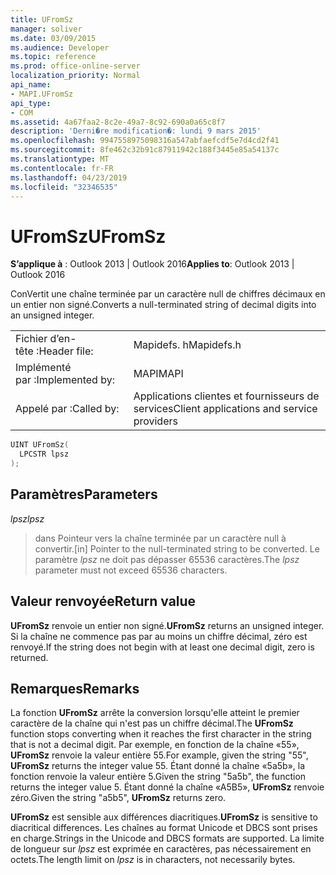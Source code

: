 ```yaml
---
title: UFromSz
manager: soliver
ms.date: 03/09/2015
ms.audience: Developer
ms.topic: reference
ms.prod: office-online-server
localization_priority: Normal
api_name:
- MAPI.UFromSz
api_type:
- COM
ms.assetid: 4a67faa2-8c2e-49a7-8c92-690a0a65c8f7
description: 'Derni�re modification�: lundi 9 mars 2015'
ms.openlocfilehash: 9947558975098316a547abfaefcdf5e7d4cd2f41
ms.sourcegitcommit: 8fe462c32b91c87911942c188f3445e85a54137c
ms.translationtype: MT
ms.contentlocale: fr-FR
ms.lasthandoff: 04/23/2019
ms.locfileid: "32346535"
---
```

# <a name="ufromsz"></a><span data-ttu-id="2ec36-103">UFromSz</span><span class="sxs-lookup"><span data-stu-id="2ec36-103">UFromSz</span></span>

  
  
<span data-ttu-id="2ec36-104">**S’applique à** : Outlook 2013 | Outlook 2016</span><span class="sxs-lookup"><span data-stu-id="2ec36-104">**Applies to**: Outlook 2013 | Outlook 2016</span></span> 
  
<span data-ttu-id="2ec36-105">ConVertit une chaîne terminée par un caractère null de chiffres décimaux en un entier non signé.</span><span class="sxs-lookup"><span data-stu-id="2ec36-105">Converts a null-terminated string of decimal digits into an unsigned integer.</span></span> 
  
|||
|:-----|:-----|
|<span data-ttu-id="2ec36-106">Fichier d’en-tête :</span><span class="sxs-lookup"><span data-stu-id="2ec36-106">Header file:</span></span>  <br/> |<span data-ttu-id="2ec36-107">Mapidefs. h</span><span class="sxs-lookup"><span data-stu-id="2ec36-107">Mapidefs.h</span></span>  <br/> |
|<span data-ttu-id="2ec36-108">Implémenté par :</span><span class="sxs-lookup"><span data-stu-id="2ec36-108">Implemented by:</span></span>  <br/> |<span data-ttu-id="2ec36-109">MAPI</span><span class="sxs-lookup"><span data-stu-id="2ec36-109">MAPI</span></span>  <br/> |
|<span data-ttu-id="2ec36-110">Appelé par :</span><span class="sxs-lookup"><span data-stu-id="2ec36-110">Called by:</span></span>  <br/> |<span data-ttu-id="2ec36-111">Applications clientes et fournisseurs de services</span><span class="sxs-lookup"><span data-stu-id="2ec36-111">Client applications and service providers</span></span>  <br/> |
   
```cpp
UINT UFromSz(
  LPCSTR lpsz
);
```

## <a name="parameters"></a><span data-ttu-id="2ec36-112">Paramètres</span><span class="sxs-lookup"><span data-stu-id="2ec36-112">Parameters</span></span>

 <span data-ttu-id="2ec36-113">_lpsz_</span><span class="sxs-lookup"><span data-stu-id="2ec36-113">_lpsz_</span></span>
  
> <span data-ttu-id="2ec36-114">dans Pointeur vers la chaîne terminée par un caractère null à convertir.</span><span class="sxs-lookup"><span data-stu-id="2ec36-114">[in] Pointer to the null-terminated string to be converted.</span></span> <span data-ttu-id="2ec36-115">Le paramètre _lpsz_ ne doit pas dépasser 65536 caractères.</span><span class="sxs-lookup"><span data-stu-id="2ec36-115">The  _lpsz_ parameter must not exceed 65536 characters.</span></span> 
    
## <a name="return-value"></a><span data-ttu-id="2ec36-116">Valeur renvoyée</span><span class="sxs-lookup"><span data-stu-id="2ec36-116">Return value</span></span>

 <span data-ttu-id="2ec36-117">**UFromSz** renvoie un entier non signé.</span><span class="sxs-lookup"><span data-stu-id="2ec36-117">**UFromSz** returns an unsigned integer.</span></span> <span data-ttu-id="2ec36-118">Si la chaîne ne commence pas par au moins un chiffre décimal, zéro est renvoyé.</span><span class="sxs-lookup"><span data-stu-id="2ec36-118">If the string does not begin with at least one decimal digit, zero is returned.</span></span> 
  
## <a name="remarks"></a><span data-ttu-id="2ec36-119">Remarques</span><span class="sxs-lookup"><span data-stu-id="2ec36-119">Remarks</span></span>

<span data-ttu-id="2ec36-120">La fonction **UFromSz** arrête la conversion lorsqu'elle atteint le premier caractère de la chaîne qui n'est pas un chiffre décimal.</span><span class="sxs-lookup"><span data-stu-id="2ec36-120">The **UFromSz** function stops converting when it reaches the first character in the string that is not a decimal digit.</span></span> <span data-ttu-id="2ec36-121">Par exemple, en fonction de la chaîne «55», **UFromSz** renvoie la valeur entière 55.</span><span class="sxs-lookup"><span data-stu-id="2ec36-121">For example, given the string "55", **UFromSz** returns the integer value 55.</span></span> <span data-ttu-id="2ec36-122">Étant donné la chaîne «5a5b», la fonction renvoie la valeur entière 5.</span><span class="sxs-lookup"><span data-stu-id="2ec36-122">Given the string "5a5b", the function returns the integer value 5.</span></span> <span data-ttu-id="2ec36-123">Étant donné la chaîne «A5B5», **UFromSz** renvoie zéro.</span><span class="sxs-lookup"><span data-stu-id="2ec36-123">Given the string "a5b5", **UFromSz** returns zero.</span></span> 
  
 <span data-ttu-id="2ec36-124">**UFromSz** est sensible aux différences diacritiques.</span><span class="sxs-lookup"><span data-stu-id="2ec36-124">**UFromSz** is sensitive to diacritical differences.</span></span> <span data-ttu-id="2ec36-125">Les chaînes au format Unicode et DBCS sont prises en charge.</span><span class="sxs-lookup"><span data-stu-id="2ec36-125">Strings in the Unicode and DBCS formats are supported.</span></span> <span data-ttu-id="2ec36-126">La limite de longueur sur _lpsz_ est exprimée en caractères, pas nécessairement en octets.</span><span class="sxs-lookup"><span data-stu-id="2ec36-126">The length limit on  _lpsz_ is in characters, not necessarily bytes.</span></span> 
  

